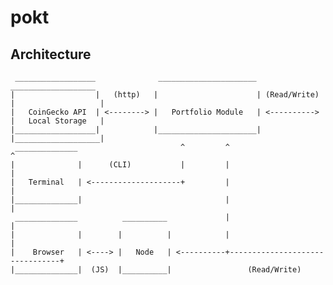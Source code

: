 # pokt


## Architecture
     __________________              ______________________                ___________________
    |                  |   (http)   |                      | (Read/Write) |                   |
    |   CoinGecko API  | <--------> |   Portfolio Module   | <----------> |   Local Storage   |
    |__________________|            |______________________|              |___________________|
     ______________                       ^         ^                                ^     
    |              |      (CLI)           |         |                                |
    |   Terminal   | <--------------------+         |                                |
    |______________|                                |                                |
     ______________          __________             |                                |
    |              |        |          |            |                                |  
    |    Browser   | <----> |   Node   | <----------+--------------------------------+
    |______________|  (JS)  |__________|                 (Read/Write)